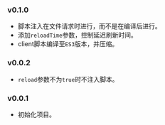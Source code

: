 ### v0.1.0

* 脚本注入在文件请求时进行，而不是在编译后进行。
* 添加`reloadTime`参数，控制延迟刷新时间。
* client脚本编译至`ES3`版本，并压缩。

### v0.0.2

* `reload`参数不为`true`时不注入脚本。

### v0.0.1

* 初始化项目。